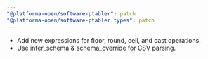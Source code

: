 ```yaml
---
"@platforma-open/software-ptabler": patch
"@platforma-open/software-ptabler.types": patch
---
```


- Add new expressions for floor, round, ceil, and cast operations.
- Use infer_schema & schema_override for CSV parsing.
